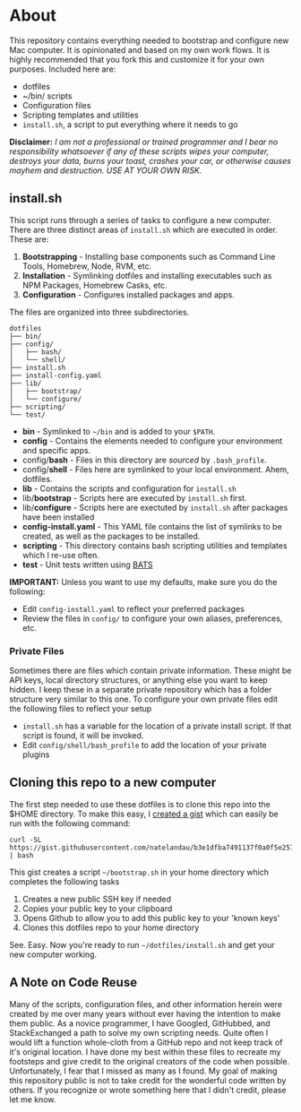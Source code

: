 # About
This repository contains everything needed to bootstrap and configure new Mac computer. It is opinionated and based on my own work flows.  It is highly recommended that you fork this and customize it for your own purposes. Included here are:

* dotfiles
* ~/bin/ scripts
* Configuration files
* Scripting templates and utilities
* `install.sh`, a script to put everything where it needs to go

**Disclaimer:**  *I am not a professional or trained programmer and I bear no responsibility whatsoever if any of these scripts wipes your computer, destroys your data, burns your toast, crashes your car, or otherwise causes mayhem and destruction.  USE AT YOUR OWN RISK.*

## install.sh
This script runs through a series of tasks to configure a new computer. There are three distinct areas of `install.sh` which are executed in order.  These are:

1. **Bootstrapping** - Installing base components such as Command Line Tools, Homebrew, Node, RVM, etc.
2. **Installation** - Symlinking dotfiles and installing executables such as NPM Packages, Homebrew Casks, etc.
3. **Configuration** - Configures installed packages and apps.

The files are organized into three subdirectories.

```
dotfiles
├── bin/
├── config/
│   ├── bash/
│   └── shell/
├── install.sh
├── install-config.yaml
├── lib/
│   ├── bootstrap/
│   └── configure/
├── scripting/
└── test/
```

* **bin** - Symlinked to `~/bin` and is added to your `$PATH`.
* **config** - Contains the elements needed to configure your environment and specific apps.
* config/**bash** - Files in this directory are *sourced* by `.bash_profile`.
* config/**shell** - Files here are symlinked to your local environment. Ahem, dotfiles.
* **lib** - Contains the scripts and configuration for `install.sh`
* lib/**bootstrap** - Scripts here are executed by `install.sh` first.
* lib/**configure** - Scripts here are exectuted by `install.sh` after packages have been installed
* **config-install.yaml** - This YAML file contains the list of symlinks to be created, as well as the packages to be installed.
* **scripting** - This directory contains bash scripting utilities and templates which I re-use often.
* **test** - Unit tests written using [BATS](https://github.com/sstephenson/bats)

**IMPORTANT:** Unless you want to use my defaults, make sure you do the following:

* Edit `config-install.yaml` to reflect your preferred packages
* Review the files in `config/` to configure your own aliases, preferences, etc.

### Private Files
Sometimes there are files which contain private information. These might be API keys, local directory structures, or anything else you want to keep hidden. I keep these in a separate private repository which has a folder structure very similar to this one. To configure your own private files edit the following files to reflect your setup

* `install.sh` has a variable for the location of a private install script.  If that script is found, it will be invoked.
* Edit `config/shell/bash_profile` to add the location of your private plugins

## Cloning this repo to a new computer
The first step needed to use these dotfiles is to clone this repo into the $HOME directory.  To make this easy, I [created a gist](https://gist.github.com/natelandau/b3e1dfba7491137f0a0f5e25721fffc2) which can easily be run with the following command:

```
curl -SL https://gist.githubusercontent.com/natelandau/b3e1dfba7491137f0a0f5e25721fffc2/raw/d98763695a0ddef1de9db2383f43149005423f20/bootstrapNewMac | bash
```

This gist creates a script `~/bootstrap.sh` in your home directory which completes the following tasks

1. Creates a new public SSH key if needed
2. Copies your public key to your clipboard
3. Opens Github to allow you to add this public key to your 'known keys'
4. Clones this dotfiles repo to your home directory

See. Easy. Now you're ready to run `~/dotfiles/install.sh` and get your new computer working.

## A Note on Code Reuse
Many of the scripts, configuration files, and other information herein were created by me over many years without ever having the intention to make them public. As a novice programmer, I have Googled, GitHubbed, and StackExchanged a path to solve my own scripting needs.  Quite often I would lift a function whole-cloth from a GitHub repo and not keep track of it's original location.  I have done my best within these files to recreate my footsteps and give credit to the original creators of the code when possible.  Unfortunately, I fear that I missed as many as I found.  My goal of making this repository public is not to take credit for the wonderful code written by others. If you recognize or wrote something here that I didn't credit, please let me know.